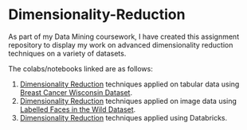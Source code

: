 # Dimensionality-Reduction
As part of my Data Mining coursework, I have created this assignment repository to display my work on advanced dimensionality reduction techniques on a variety of datasets.

The colabs/notebooks linked are as follows:
1. [Dimensionality Reduction](https://colab.research.google.com/drive/1TdPH-7jHsndWj3iVmwL7wwMDXnTqD425?usp=sharing) techniques applied on tabular data using [Breast Cancer Wisconsin Dataset](https://www.kaggle.com/datasets/uciml/breast-cancer-wisconsin-data).
2. [Dimensionality Reduction](https://colab.research.google.com/drive/1BgWpQvAWYrvDqAN8AFspTKWmulpjLyeC?usp=sharing) techniques applied on image data using [Labelled Faces in the Wild Dataset](https://www.kaggle.com/datasets/atulanandjha/lfwpeople).
3. [Dimensionality Reduction](https://colab.research.google.com/drive/1gdYnvDAILg1lYiq57uCjk_KleXeOurN1?usp=sharing) techniques applied using Databricks.